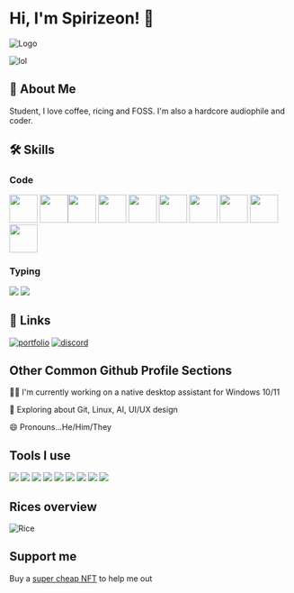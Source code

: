 
# Hi, I'm Spirizeon! 👋



![Logo](https://media.discordapp.net/attachments/1052253206668902490/1067467444731531324/Untitled_design_1.gif)

![lol](https://s9.gifyu.com/images/Untitled-designd67db7d9600985db.gif)
## 🚀 About Me
Student, I love coffee, ricing and FOSS. I'm also a hardcore audiophile and coder.


## 🛠 Skills

### Code


<img src = "https://user-images.githubusercontent.com/123345456/219951515-4da684b9-4cbe-4a8a-99e5-fd9be2cab5eb.svg" height = 50px /> <img src = "https://user-images.githubusercontent.com/123345456/219951517-5692028e-cfe0-4ab5-ba3e-5373701b2908.svg" height = 50px /><img src ="https://user-images.githubusercontent.com/123345456/219951519-b1da0af8-1006-44cd-8bdf-8ddb66dfd336.svg" height = 50px /> <img src ="https://user-images.githubusercontent.com/123345456/219951521-c9a1121c-7a6e-4a9f-9158-a8b84c152123.svg" height = 50px /> <img src ="https://user-images.githubusercontent.com/123345456/219951523-6ea3a84c-e80a-4aad-baaa-da0421380917.svg" height = 50px /> 
<img src = "https://user-images.githubusercontent.com/123345456/219951526-489da7c1-28f1-4932-be21-ee5934017ac9.svg" height = 50px /> 
<img src = "https://user-images.githubusercontent.com/123345456/219951527-bf904c82-daa6-4c9c-af1e-75fb5e173276.svg" height = 50px /> 
<img src = "https://user-images.githubusercontent.com/123345456/219951528-77305135-6268-43c2-b3e8-d01fb6b7e636.svg" height = 50px /> 
<img src = "https://user-images.githubusercontent.com/123345456/219951529-fcfdff0e-3a73-4285-8a8f-36af8ea8f2da.svg" height = 50px />
<img src="https://user-images.githubusercontent.com/123345456/219951530-39792dce-3495-4554-bd7f-7671065d1f18.svg" height = 50px /> 

### Typing
![](https://img.shields.io/badge/15s%20Test-105WPM-brightgreen)
![](https://img.shields.io/badge/30s%20Test-99WPM-blue)

## 🔗 Links
[![portfolio](https://img.shields.io/badge/my_portfolio-000?style=for-the-badge&logo=ko-fi&logoColor=white)]()
[![discord](https://img.shields.io/badge/discord-0A66C2?style=for-the-badge&logo=discord&logoColor=white)](https://discord.gg/6CnRu5mMJH)


## Other Common Github Profile Sections
👩‍💻 I'm currently working on a native desktop assistant for Windows 10/11

🧠 Exploring about Git, Linux, AI, UI/UX design

😄 Pronouns...He/Him/They

## Tools I use
![](https://img.shields.io/badge/OS-Win-red?style=flat-square&logo=appveyor)
![](https://img.shields.io/badge/Terminal-Tabby-blue?style=flat-square&logo=appveyor)
![](https://img.shields.io/badge/Editor-VSCode-brightgreen?style=flat-square&logo=appveyor)
![](https://img.shields.io/badge/Editor-Lapce-brightgreen?style=flat-square&logo=appveyor)
![](https://img.shields.io/badge/OS-Debian-red?style=flat-square&logo=appveyor)
![](https://img.shields.io/badge/Editor-Neovim-brightgreen?style=flat-square&logo=appveyor)
![](https://img.shields.io/badge/Editor-GNU%20nano-brightgreen?style=flat-square&logo=appveyor)
![](https://img.shields.io/badge/Terminal-Xterm-blue?style=flat-square&logo=appveyor)
![](https://img.shields.io/badge/Design-Canva-yellow?style=flat-square&logo=appveyor)
## Rices overview
![Rice](https://i.imgur.com/XF2WWaH.jpg)

## Support me
Buy a <a href="https://opensea.io/zetacode">super cheap NFT</a> to help me out

